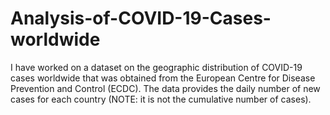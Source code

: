 # Analysis-of-COVID-19-Cases-worldwide
I have worked on a dataset on the geographic distribution of COVID-19 cases worldwide that was obtained from the European Centre for Disease Prevention and Control (ECDC). The data provides the daily number of new cases for each country (NOTE: it is not the cumulative number of cases).
